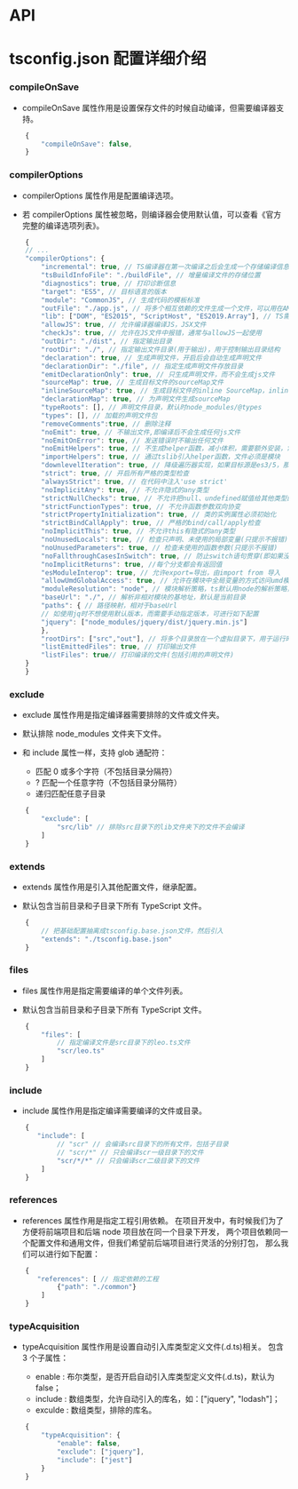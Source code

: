 # API

# tsconfig.json 配置详细介绍

### compileOnSave

- compileOnSave 属性作用是设置保存文件的时候自动编译，但需要编译器支持。

```js
    {
        "compileOnSave": false,
    }
```

### compilerOptions

- compilerOptions 属性作用是配置编译选项。

- 若 compilerOptions 属性被忽略，则编译器会使用默认值，可以查看《官方完整的编译选项列表》。

```js
    {
    // ...
    "compilerOptions": {
        "incremental": true, // TS编译器在第一次编译之后会生成一个存储编译信息的文件，第二次编译会在第一次的基础上进行增量编译，可以提高编译的速度
        "tsBuildInfoFile": "./buildFile", // 增量编译文件的存储位置
        "diagnostics": true, // 打印诊断信息
        "target": "ES5", // 目标语言的版本
        "module": "CommonJS", // 生成代码的模板标准
        "outFile": "./app.js", // 将多个相互依赖的文件生成一个文件，可以用在AMD模块中，即开启时应设置"module": "AMD",
        "lib": ["DOM", "ES2015", "ScriptHost", "ES2019.Array"], // TS需要引用的库，即声明文件，es5 默认引用dom、es5、scripthost,如需要使用es的高级版本特性，通常都需要配置，如es8的数组新特性需要引入"ES2019.Array",
        "allowJS": true, // 允许编译器编译JS，JSX文件
        "checkJs": true, // 允许在JS文件中报错，通常与allowJS一起使用
        "outDir": "./dist", // 指定输出目录
        "rootDir": "./", // 指定输出文件目录(用于输出)，用于控制输出目录结构
        "declaration": true, // 生成声明文件，开启后会自动生成声明文件
        "declarationDir": "./file", // 指定生成声明文件存放目录
        "emitDeclarationOnly": true, // 只生成声明文件，而不会生成js文件
        "sourceMap": true, // 生成目标文件的sourceMap文件
        "inlineSourceMap": true, // 生成目标文件的inline SourceMap，inline SourceMap会包含在生成的js文件中
        "declarationMap": true, // 为声明文件生成sourceMap
        "typeRoots": [], // 声明文件目录，默认时node_modules/@types
        "types": [], // 加载的声明文件包
        "removeComments":true, // 删除注释
        "noEmit": true, // 不输出文件,即编译后不会生成任何js文件
        "noEmitOnError": true, // 发送错误时不输出任何文件
        "noEmitHelpers": true, // 不生成helper函数，减小体积，需要额外安装，常配合importHelpers一起使用
        "importHelpers": true, // 通过tslib引入helper函数，文件必须是模块
        "downlevelIteration": true, // 降级遍历器实现，如果目标源是es3/5，那么遍历器会有降级的实现
        "strict": true, // 开启所有严格的类型检查
        "alwaysStrict": true, // 在代码中注入'use strict'
        "noImplicitAny": true, // 不允许隐式的any类型
        "strictNullChecks": true, // 不允许把null、undefined赋值给其他类型的变量
        "strictFunctionTypes": true, // 不允许函数参数双向协变
        "strictPropertyInitialization": true, // 类的实例属性必须初始化
        "strictBindCallApply": true, // 严格的bind/call/apply检查
        "noImplicitThis": true, // 不允许this有隐式的any类型
        "noUnusedLocals": true, // 检查只声明、未使用的局部变量(只提示不报错)
        "noUnusedParameters": true, // 检查未使用的函数参数(只提示不报错)
        "noFallthroughCasesInSwitch": true, // 防止switch语句贯穿(即如果没有break语句后面不会执行)
        "noImplicitReturns": true, //每个分支都会有返回值
        "esModuleInterop": true, // 允许export=导出，由import from 导入
        "allowUmdGlobalAccess": true, // 允许在模块中全局变量的方式访问umd模块
        "moduleResolution": "node", // 模块解析策略，ts默认用node的解析策略，即相对的方式导入
        "baseUrl": "./", // 解析非相对模块的基地址，默认是当前目录
        "paths": { // 路径映射，相对于baseUrl
        // 如使用jq时不想使用默认版本，而需要手动指定版本，可进行如下配置
        "jquery": ["node_modules/jquery/dist/jquery.min.js"]
        },
        "rootDirs": ["src","out"], // 将多个目录放在一个虚拟目录下，用于运行时，即编译后引入文件的位置可能发生变化，这也设置可以虚拟src和out在同一个目录下，不用再去改变路径也不会报错
        "listEmittedFiles": true, // 打印输出文件
        "listFiles": true// 打印编译的文件(包括引用的声明文件)
    }
    }
```

### exclude

- exclude 属性作用是指定编译器需要排除的文件或文件夹。

- 默认排除 node_modules 文件夹下文件。

- 和 include 属性一样，支持 glob 通配符：

  - 匹配 0 或多个字符（不包括目录分隔符）
  - ? 匹配一个任意字符（不包括目录分隔符）
  - 递归匹配任意子目录

```js
    {
        "exclude": [
            "src/lib" // 排除src目录下的lib文件夹下的文件不会编译
        ]
    }
```

### extends

- extends 属性作用是引入其他配置文件，继承配置。

- 默认包含当前目录和子目录下所有 TypeScript 文件。

```js
    {
        // 把基础配置抽离成tsconfig.base.json文件，然后引入
	    "extends": "./tsconfig.base.json"
    }
```

### files

- files 属性作用是指定需要编译的单个文件列表。

- 默认包含当前目录和子目录下所有 TypeScript 文件。

```js
    {
        "files": [
            // 指定编译文件是src目录下的leo.ts文件
            "scr/leo.ts"
        ]
    }
```

### include

- include 属性作用是指定编译需要编译的文件或目录。

```js
    {
       "include": [
            // "scr" // 会编译src目录下的所有文件，包括子目录
            // "scr/*" // 只会编译scr一级目录下的文件
            "scr/*/*" // 只会编译scr二级目录下的文件
        ]
    }
```

### references

- references 属性作用是指定工程引用依赖。
  在项目开发中，有时候我们为了方便将前端项目和后端 node 项目放在同一个目录下开发，
  两个项目依赖同一个配置文件和通用文件，但我们希望前后端项目进行灵活的分别打包，
  那么我们可以进行如下配置：

```js
    {
       "references": [ // 指定依赖的工程
            {"path": "./common"}
        ]
    }
```

### typeAcquisition

- typeAcquisition 属性作用是设置自动引入库类型定义文件(.d.ts)相关。 包含 3 个子属性：

  - enable : 布尔类型，是否开启自动引入库类型定义文件(.d.ts)，默认为 false；
  - include : 数组类型，允许自动引入的库名，如：["jquery", "lodash"]；
  - exculde : 数组类型，排除的库名。

```js
    {
        "typeAcquisition": {
            "enable": false,
            "exclude": ["jquery"],
            "include": ["jest"]
        }
    }
```
